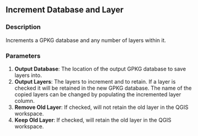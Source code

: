 ## Increment Database and Layer

### Description

Increments a GPKG database and any number of layers within it.

### Parameters

1. **Output Database**: The location of the output GPKG database to save layers into.
2. **Output Layers**: The layers to increment and to retain. If a layer is checked it will be retained in the new GPKG database. The name of the copied layers can be changed by populating the incremented layer column.
3. **Remove Old Layer**: If checked, will not retain the old layer in the QGIS workspace.
4. **Keep Old Layer**: If checked, will retain the old layer in the QGIS workspace.
